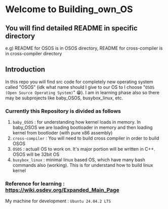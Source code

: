 # Welcome to Building_own_OS

## You will find detailed README in specific directory 
e.g) README for OSOS is in OSOS directory, README for cross-compiler is in cross-compiler directory

## Introduction
In this repo you will find src code for completely new operating system called "OSOS" (idk what name should I give to our OS to I choose "`OSOS (Open Source Operating System)`" 😁).
I am in learning phase also so there may be subprojects like baby_OSOS, busybox_linux, etc.

### Currently this Repository is divided as follows
1. `baby_OSOS` : for understanding how kernel loads in memory. In baby_OSOS we are loading bootloader in memory and then loading kernel from bootloder (with pure x86 assembly)
2. `cross-compiler` : You will need to build cross compiler in order to build OSOS
3. `OSOS` : actuall OS to work on. It's major portion will be written in C++. OSOS will be 32bit OS
4. `busybox_linux` : minimal linux based OS, which have many bash commands also (working). This is for understand how to build linux kernel

### Reference for learning : https://wiki.osdev.org/Expanded_Main_Page

My machine for development : `Ubuntu 24.04.2 LTS`
